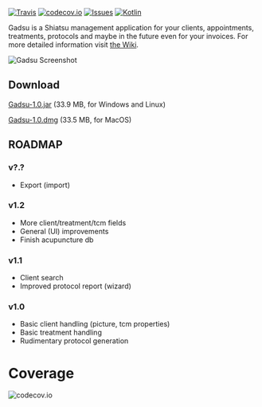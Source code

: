 
<!---
[![Travis CI Status](https://travis-ci.org/christophpickl/gadsu.svg?branch=master)](https://travis-ci.org/christophpickl/gadsu) 
[![Coverage](https://img.shields.io/codecov/c/github/christophpickl/gadsu/master.svg)](https://codecov.io/github/christophpickl/gadsu?branch=master)
-->

[![Travis](https://img.shields.io/travis/christophpickl/gadsu.svg)](https://travis-ci.org/christophpickl/gadsu)
[![codecov.io](https://codecov.io/github/christophpickl/gadsu/coverage.svg?branch=master)](https://codecov.io/github/christophpickl/gadsu?branch=master)
[![Issues](https://img.shields.io/github/issues/christophpickl/gadsu.svg)](https://github.com/christophpickl/gadsu/issues?q=is%3Aopen) 
[![Kotlin](https://img.shields.io/badge/kotlin-1.0.0-blue.svg)](http://kotlinlang.org)


Gadsu is a Shiatsu management application for your clients, appointments, treatments, protocols and maybe in the future even for your invoices.
For more detailed information visit [the Wiki](https://github.com/christophpickl/gadsu/wiki).

![Gadsu Screenshot](https://github.com/christophpickl/gadsu/wiki/gadsu_screenshot_1.1-SS.png "Gadsu Screenshot")


## Download

[Gadsu-1.0.jar](https://github.com/christophpickl/gadsu/releases/download/v1.0/Gadsu-1.0.jar) (33.9 MB, for Windows and Linux)

[Gadsu-1.0.dmg](https://github.com/christophpickl/gadsu/releases/download/v1.0/Gadsu-1.0.dmg) (33.5 MB, for MacOS)


##  ROADMAP

### v?.?
* Export (import)

### v1.2
* More client/treatment/tcm fields
* General (UI) improvements
* Finish acupuncture db

### v1.1
* Client search
* Improved protocol report (wizard)

### v1.0
* Basic client handling (picture, tcm properties)
* Basic treatment handling
* Rudimentary protocol generation


Coverage
============================================================
![codecov.io](`https://codecov.io/github/christophpickl/gadsu/branch.svg?branch=master`)
